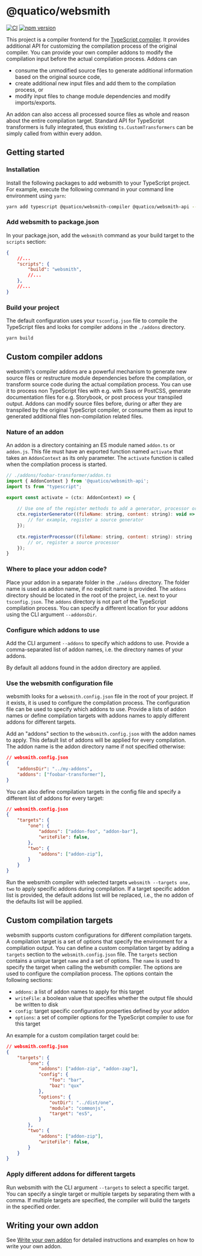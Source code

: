 <!--
 ---------------------------------------------------------------------------------------------
   Copyright (c) Quatico Solutions AG. All rights reserved.
   Licensed under the MIT License. See LICENSE in the project root for license information.
 ---------------------------------------------------------------------------------------------
-->
# @quatico/websmith
[![CI](https://github.com/quatico-solutions/websmith/actions/workflows/protect-stable.yml/badge.svg)](https://github.com/quatico-solutions/websmith/actions/workflows/protect-stable.yml)  [![npm version](https://badge.fury.io/js/@quatico%2Fwebsmith-cli.svg)](https://www.npmjs.com/search?q=%40quatico)

This project is a compiler frontend for the [TypeScript compiler](https://github.com/microsoft/TypeScript). It provides additional API for customizing the compilation process of the original compiler. You can provide your own compiler addons to modify the compilation input before the actual compilation process. Addons can

* consume the unmodified source files to generate additional information based on the original source code,
* create additional new input files and add them to the compilation process, or
* modify input files to change module dependencies and modify imports/exports.

An addon can also access all processed source files as whole and reason about the entire compilation target. Standard API for TypeScript transformers is fully integrated, thus existing `ts.CustomTransformers` can be simply called from within every addon.

## Getting started

### Installation

Install the following packages to add websmith to your TypeScript project. For example, execute the following command in your command line environment using `yarn`:

```bash
yarn add typescript @quatico/websmith-compiler @quatico/websmith-api --dev
```

### Add websmith to package.json

In your package.json, add the `websmith` command as your build target to the `scripts` section:

 ```json
 {
     //...
     "scripts": {
         "build": "websmith",
         //...
     },
     //...
 }
 ```

### Build your project

The default configuration uses your `tsconfig.json` file to compile the TypeScript files and looks for compiler addons in the `./addons` directory.

```bash
yarn build
```

## Custom compiler addons

websmith's compiler addons are a powerful mechanism to generate new source files or restructure module dependencies before the compilation, or transform source code during the actual compilation process. You can use it to process non TypeScript files with e.g. with Sass or PostCSS, generate documentation files for e.g. Storybook, or post process your transpiled output. Addons can modify source files before, during or after they are transpiled by the original TypeScript compiler, or consume them as input to generated additional files non-compilation related files.

### Nature of an addon

An addon is a directory containing an ES module named `addon.ts` or `addon.js`. This file must have an exported function named `activate` that takes an `AddonContext` as its only parameter. The `activate` function is called when the compilation process is started.

```javascript
// ./addons/foobar-transformer/addon.ts
import { AddonContext } from '@quatico/websmith-api';
import ts from "typescript";

export const activate = (ctx: AddonContext) => {
    
    // Use one of the register methods to add a generator, processor or transformer to the compilation process.
    ctx.registerGenerator((fileName: string, content: string): void => {
        // for example, register a source generator
    });
    
    ctx.registerProcessor((fileName: string, content: string): string | never => {
        // or, register a source processor
    });
}
```

### Where to place your addon code?

Place your addon in a separate folder in the `./addons` directory. The folder name is used as addon name, if no explicit name is provided. The `addons` directory should be located in the root of the project, i.e. next to your `tsconfig.json`. The `addons` directory is not part of the TypeScript compilation process. You can specify a different location for your addons using the CLI argument `--addonsDir`.

### Configure which addons to use

Add the CLI argument `--addons` to specify which addons to use. Provide a comma-separated list of addon names, i.e. the directory names of your addons.

By default all addons found in the addon directory are applied.

### Use the websmith configuration file

websmith looks for a `websmith.config.json` file in the root of your project. If it exists, it is used to configure the compilation process. The configuration file can be used to specify which addons to use. Provide a lists of addon names or define compilation targets with addons names to apply different addons for different targets.

Add an "addons" section to the `websmith.config.json` with the addon names to apply. This default list of addons will be applied for every compilation. The addon name is the addon directory name if not specified otherwise:

```json
// websmith.config.json
{ 
    "addonsDir": "../my-addons",
    "addons": ["foobar-transformer"],
}
```

You can also define compilation targets in the config file and specify a different list of addons for every target:

```json
// websmith.config.json
{
    "targets": {
        "one": {
            "addons": ["addon-foo", "addon-bar"],
            "writeFile": false,
        },
        "two": {
            "addons": ["addon-zip"],
        }
    }
}
```

Run the websmith compiler with selected targets `websmith --targets one, two` to apply specific addons during compilation. If a target specific addon list is provided, the default addons list will be replaced, i.e., the no addon of the defaults list will be applied.

## Custom compilation targets

websmith supports custom configurations for different compilation targets. A compilation target is a set of options that specify the environment for a compilation output. You can define a custom compilation target by adding a `targets` section to the `websmith.config.json` file. The `targets` section contains a unique target `name` and a set of options. The `name` is used to specify the target when calling the websmith compiler. The options are used to configure the compilation process. The options contain the following sections:

* `addons`: a list of addon names to apply for this target
* `writeFile`: a boolean value that specifies whether the output file should be written to disk
* `config`: target specific configuration properties defined by your addon
* `options`: a set of compiler options for the TypeScript compiler to use for this target

An example for a custom compilation target could be:

```json
// websmith.config.json
{
    "targets": {
        "one": {
            "addons": ["addon-zip", "addon-zap"],
            "config": {
                "foo": "bar",
                "baz": "qux"
            },
            "options": {
                "outDir": "../dist/one",
                "module": "commonjs",
                "target": "es5",
            }
        },
        "two": {
            "addons": ["addon-zip"],
            "writeFile": false,
        }
    }
}
```

### Apply different addons for different targets

Run websmith with the CLI argument `--targets` to select a specific target. You can specify a single target or multiple targets by separating them with a comma. If multiple targets are specified, the compiler will build the targets in the specified order.

## Writing your own addon

See [Write your own addon](docs/write-your-own-addon.md) for detailed instructions and examples on how to write your own addon.
